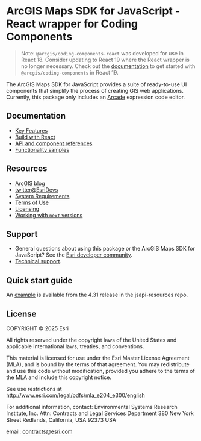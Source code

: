 # ArcGIS Maps SDK for JavaScript - React wrapper for Coding Components

> Note: `@arcgis/coding-components-react` was developed for use in React 18. Consider updating to React 19 where the React wrapper is no longer necessary. Check out the [documentation](https://developers.arcgis.com/javascript/latest/get-started-react/) to get started with `@arcgis/coding-components` in React 19.

The ArcGIS Maps SDK for JavaScript provides a suite of ready-to-use UI components that simplify the process of creating GIS web applications. Currently, this package only includes an [Arcade](https://developers.arcgis.com/arcade/) expression code editor.

## Documentation

- [Key Features](https://developers.arcgis.com/javascript/latest/key-features/)
- [Build with React](https://developers.arcgis.com/javascript/latest/get-started-react/)
- [API and component references](https://developers.arcgis.com/javascript/latest/references/)
- [Functionality samples](https://developers.arcgis.com/javascript/latest/sample-code/)

## Resources

- [ArcGIS blog](https://blogs.esri.com/esri/arcgis/tag/javascript/)
- [twitter@EsriDevs](https://twitter.com/EsriDevs)
- [System Requirements](https://developers.arcgis.com/javascript/latest/system-requirements/)
- [Terms of Use](https://www.esri.com/en-us/legal/terms/product-specific-scope-of-use)
- [Licensing](https://developers.arcgis.com/javascript/latest/licensing/)
- [Working with `next` versions](https://github.com/Esri/feedback-js-api-next/blob/main/README.md)

## Support

- General questions about using this package or the ArcGIS Maps SDK for JavaScript? See the [Esri developer community](https://community.esri.com/t5/arcgis-api-for-javascript/ct-p/arcgis-api-for-javascript).
- [Technical support](https://support.esri.com/).

## Quick start guide

An [example](https://github.com/Esri/jsapi-resources/tree/50579b9362b846e869a343b660c5a2415176a275/component-samples/coding-components/samples/react) is available from the 4.31 release in the jsapi-resources repo.

## License

COPYRIGHT © 2025 Esri

All rights reserved under the copyright laws of the United States and applicable international laws, treaties, and conventions.

This material is licensed for use under the Esri Master License Agreement (MLA), and is bound by the terms of that agreement. You may redistribute and use this code without modification, provided you adhere to the terms of the MLA and include this copyright notice.

See use restrictions at <http://www.esri.com/legal/pdfs/mla_e204_e300/english>

For additional information, contact: Environmental Systems Research Institute, Inc. Attn: Contracts and Legal Services Department 380 New York Street Redlands, California, USA 92373 USA

email: contracts@esri.com
